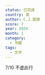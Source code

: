 ```yaml
---
status: 已完成
country: 英
author: C.J.图德
score: 7
year: 2024
month: 1
category:
  - 书籍
tags:
  - 文学
---
```

7/10 不虚此行
